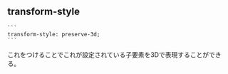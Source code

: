 ## transform-style
    ```
    transform-style: preserve-3d;
    ```
   これをつけることでこれが設定されている子要素を3Dで表現することができる。
